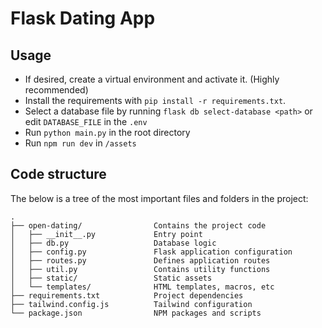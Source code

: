 # Flask Dating App

## Usage

- If desired, create a virtual environment and activate it. (Highly recommended)
- Install the requirements with `pip install -r requirements.txt`.
- Select a database file by running `flask db select-database <path>` or edit `DATABASE_FILE` in the `.env`
- Run `python main.py` in the root directory
- Run `npm run dev` in `/assets`

## Code structure

The below is a tree of the most important files and folders in the project:

```
.
├── open-dating/                Contains the project code
│   ├── __init__.py             Entry point
│   ├── db.py                   Database logic
│   ├── config.py               Flask application configuration
│   ├── routes.py               Defines application routes
│   ├── util.py                 Contains utility functions
│   ├── static/                 Static assets
│   └── templates/              HTML templates, macros, etc 
├── requirements.txt            Project dependencies
├── tailwind.config.js          Tailwind configuration
└── package.json                NPM packages and scripts
```
